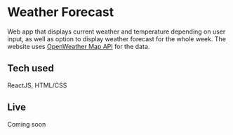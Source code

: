 # Weather Forecast

Web app that displays current weather and temperature depending on user input, as well as option to display weather forecast for the whole week.
The website uses [OpenWeather Map API](https://openweathermap.org/api) for the data.

## Tech used

ReactJS, HTML/CSS

## Live

Coming soon
